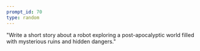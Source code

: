 ```yaml
---
prompt_id: 70
type: random
---
```


"Write a short story about a robot exploring a post-apocalyptic world filled with mysterious ruins and hidden dangers."
